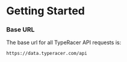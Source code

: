 # Getting Started

### Base URL

The base url for all TypeRacer API requests is: 

`https://data.typeracer.com/api`